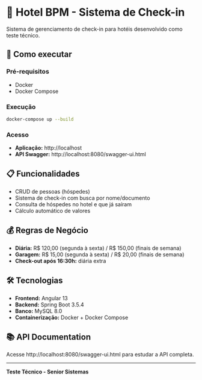 # 🏨 Hotel BPM - Sistema de Check-in

Sistema de gerenciamento de check-in para hotéis desenvolvido como teste técnico.

## 🚀 Como executar

### Pré-requisitos
- Docker
- Docker Compose

### Execução
```bash
docker-compose up --build
```

### Acesso
- **Aplicação:** http://localhost
- **API Swagger:** http://localhost:8080/swagger-ui.html

## 📋 Funcionalidades

- CRUD de pessoas (hóspedes)
- Sistema de check-in com busca por nome/documento
- Consulta de hóspedes no hotel e que já saíram
- Cálculo automático de valores

## 💰 Regras de Negócio

- **Diária:** R$ 120,00 (segunda à sexta) / R$ 150,00 (finais de semana)
- **Garagem:** R$ 15,00 (segunda à sexta) / R$ 20,00 (finais de semana)
- **Check-out após 16:30h:** diária extra

## 🛠️ Tecnologias

- **Frontend:** Angular 13
- **Backend:** Spring Boot 3.5.4
- **Banco:** MySQL 8.0
- **Containerização:** Docker + Docker Compose

## 📚 API Documentation

Acesse http://localhost:8080/swagger-ui.html para estudar a API completa.

---

**Teste Técnico - Senior Sistemas**

